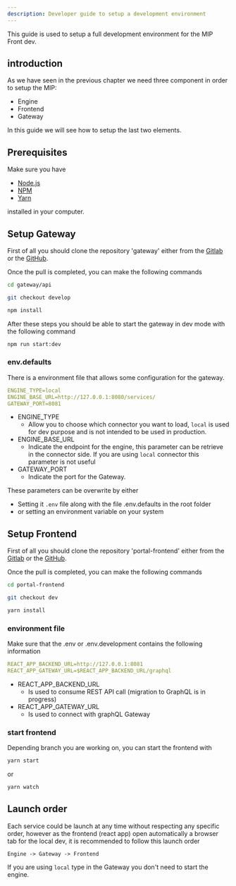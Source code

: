 ```yaml
---
description: Developer guide to setup a development environment
---
```


This guide is used to setup a full development environment for the MIP Front dev. 

## introduction 
As we have seen in the previous chapter we need three component in order to setup the MIP:

* Engine
* Frontend
* Gateway

In this guide we will see how to setup the last two elements.

## Prerequisites

Make sure you have

* [Node.js](https://nodejs.org/)
* [NPM](https://npmjs.com)
* [Yarn](https://yarnpkg.com/)

installed in your computer.

## Setup Gateway

First of all you should clone the repository 'gateway' either from the [Gitlab](https://gitlab.com/sibmip/gateway) or the [GitHub](https://github.com/HBPMedical/gateway).

Once the pull is completed, you can make the following commands

```bash
cd gateway/api

git checkout develop

npm install
```

After these steps you should be able to start the gateway in dev mode with the following command 

```bash
npm run start:dev
```

### env.defaults 
There is a environment file that allows some configuration for the gateway.

```yaml
ENGINE_TYPE=local
ENGINE_BASE_URL=http://127.0.0.1:8080/services/
GATEWAY_PORT=8081
```

* ENGINE_TYPE
  * Allow you to choose which connector you want to load, `local` is used for dev purpose and is not intended to be used in production.
* ENGINE_BASE_URL
  * Indicate the endpoint for the engine, this parameter can be retrieve in the connector side. If you are using `local` connector this parameter is not useful
* GATEWAY_PORT
  * Indicate the port for the Gateway.

These parameters can be overwrite by either 
* Setting it `.env` file along with the file .env.defaults in the root folder
* or setting an environment variable on your system

## Setup Frontend

First of all you should clone the repository 'portal-frontend' either from the [Gitlab](https://gitlab.com/sibmip/portal-frontend) or the [GitHub](https://github.com/HBPMedical/portal-frontend).

Once the pull is completed, you can make the following commands

```bash
cd portal-frontend

git checkout dev

yarn install
```

### environment file

Make sure that the .env or .env.development contains the following information 

```yaml 
REACT_APP_BACKEND_URL=http://127.0.0.1:8081
REACT_APP_GATEWAY_URL=$REACT_APP_BACKEND_URL/graphql
```

* REACT_APP_BACKEND_URL
  * Is used to consume REST API call (migration to GraphQL is in progress)
* REACT_APP_GATEWAY_URL
  * Is used to connect with graphQL Gateway 

### start frontend

Depending branch you are working on, you can start the frontend with 

```bash
yarn start
```

or 

```bash
yarn watch
```

## Launch order
Each service could be launch at any time without respecting any specific order, however as the frontend (react app) open automatically a browser tab for the local dev, it is recommended to follow this launch order

`Engine -> Gateway -> Frontend`

If you are using `local` type in the Gateway you don't need to start the engine.

